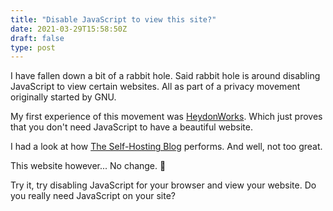 ```yaml
---
title: "Disable JavaScript to view this site?"
date: 2021-03-29T15:58:50Z
draft: false
type: post
---
```


I have fallen down a bit of a rabbit hole. Said rabbit hole is around disabling JavaScript to view certain websites. All as part of a privacy movement originally started by GNU. 

My first experience of this movement was [HeydonWorks](https://heydonworks.com). Which just proves that you don't need JavaScript to have a beautiful website.

I had a look at how [The Self-Hosting Blog](https://theselfhostingblog.com) performs. And well, not too great.

This website however... No change. 🙂

Try it, try disabling JavaScript for your browser and view your website. Do you really need JavaScript on your site?

